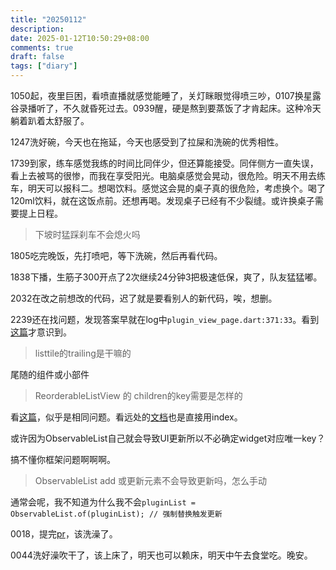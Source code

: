 ```yaml
---
title: "20250112"
description: 
date: 2025-01-12T10:50:29+08:00
comments: true
draft: false
tags: ["diary"]
---
```

1050起，夜里巨困，看喷直播就感觉能睡了，关灯眯眼觉得喷三吵，0107换星露谷录播听了，不久就昏死过去。0939醒，硬是熬到要蒸饭了才肯起床。这种冷天躺着趴着太舒服了。

1247洗好碗，今天也在拖延，今天也感受到了拉屎和洗碗的优秀相性。

1739到家，练车感觉我练的时间比同伴少，但还算能接受。同伴侧方一直失误，看上去被骂的很惨，而我在享受阳光。电脑桌感觉会晃动，很危险。明天不用去练车，明天可以报科二。想喝饮料。感觉这会晃的桌子真的很危险，考虑换个。喝了120ml饮料，就在这饭点前。还想再喝。发现桌子已经有不少裂缝。或许换桌子需要提上日程。

>下坡时猛踩刹车不会熄火吗

1805吃完晚饭，先打喷吧，等下洗碗，然后再看代码。

1838下播，生筋子300开点了2次继续24分钟3把极速低保，爽了，队友猛猛嘟。

2032在改之前想改的代码，迟了就是要看别人的新代码，唉，想删。

2239还在找问题，发现答案早就在log中`plugin_view_page.dart:371:33`。看到[这篇](https://github.com/flutter/flutter/issues/90776)才意识到。

>listtile的trailing是干嘛的

尾随的组件或小部件

>ReorderableListView 的 children的key需要是怎样的

看[这篇](https://blog.nekonium.com/flutter-typeerror-from-reorderable-list-view/)，似乎是相同问题。看远处的[文档](https://api.flutter.dev/flutter/material/ReorderableListView-class.html)也是直接用index。

或许因为ObservableList自己就会导致UI更新所以不必确定widget对应唯一key？

搞不懂你框架问题啊啊啊。

>ObservableList<Plugin> add 或更新元素不会导致更新吗，怎么手动

通常会呢，我不知道为什么我不会`pluginList = ObservableList.of(pluginList); // 强制替换触发更新`

0018，提完[pr](https://github.com/Predidit/Kazumi/pull/593)，该洗澡了。

0044洗好澡吹干了，该上床了，明天也可以赖床，明天中午去食堂吃。晚安。